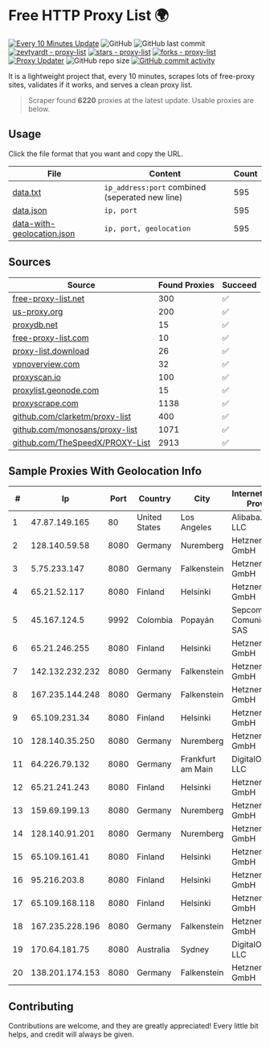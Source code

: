 
# Free HTTP Proxy List 🌍

[![Every 10 Minutes Update](https://github.com/mertguvencli/http-proxy-list/actions/workflows/main.yml/badge.svg?branch=main)](https://github.com/mertguvencli/http-proxy-list/actions/workflows/main.yml)
![GitHub](https://img.shields.io/github/license/mertguvencli/http-proxy-list)
![GitHub last commit](https://img.shields.io/github/last-commit/mertguvencli/http-proxy-list)
[![zevtyardt - proxy-list](https://img.shields.io/static/v1?label=zevtyardt&message=proxy-list&color=blue&logo=github)](https://github.com/zevtyardt/proxy-list "Go to GitHub repo")
[![stars - proxy-list](https://img.shields.io/github/stars/zevtyardt/proxy-list?style=social)](https://github.com/zevtyardt/proxy-list)
[![forks - proxy-list](https://img.shields.io/github/forks/zevtyardt/proxy-list?style=social)](https://github.com/zevtyardt/proxy-list)
[![Proxy Updater](https://github.com/zevtyardt/proxy-list/workflows/Proxy%20Updater/badge.svg)](https://github.com/zevtyardt/proxy-list/actions?query=workflow:"Proxy+Updater")
![GitHub repo size](https://img.shields.io/github/repo-size/zevtyardt/proxy-list)
[![GitHub commit activity](https://img.shields.io/github/commit-activity/m/zevtyardt/proxy-list?logo=commits)](https://github.com/zevtyardt/proxy-list/commits/main)

It is a lightweight project that, every 10 minutes, scrapes lots of free-proxy sites, validates if it works, and serves a clean proxy list.

> Scraper found **6220** proxies at the latest update. Usable proxies are below.

## Usage

Click the file format that you want and copy the URL.

|File|Content|Count|
|----|-------|-----|
|[data.txt](https://raw.githubusercontent.com/mertguvencli/http-proxy-list/main/proxy-list/data.txt)|`ip_address:port` combined (seperated new line)|595|
|[data.json](https://raw.githubusercontent.com/mertguvencli/http-proxy-list/main/proxy-list/data.json)|`ip, port`|595|
|[data-with-geolocation.json](https://raw.githubusercontent.com/mertguvencli/http-proxy-list/main/proxy-list/data-with-geolocation.json)|`ip, port, geolocation`|595|

## Sources

|Source|Found Proxies|Succeed|
|------|-------------|-------|
|[free-proxy-list.net](https://free-proxy-list.net)|300|✅|
|[us-proxy.org](https://www.us-proxy.org)|200|✅|
|[proxydb.net](http://proxydb.net)|15|✅|
|[free-proxy-list.com](https://free-proxy-list.com/?page=&port=&type%5B%5D=http&type%5B%5D=https&up_time=0&search=Search)|10|✅|
|[proxy-list.download](https://www.proxy-list.download/HTTP)|26|✅|
|[vpnoverview.com](https://vpnoverview.com/privacy/anonymous-browsing/free-proxy-servers)|32|✅|
|[proxyscan.io](https://www.proxyscan.io)|100|✅|
|[proxylist.geonode.com](https://proxylist.geonode.com/api/proxy-list?limit=300&page=1&sort_by=lastChecked&sort_type=desc&protocols=http,https)|15|✅|
|[proxyscrape.com](https://api.proxyscrape.com/v2/?request=displayproxies&protocol=http&timeout=10000&country=all&ssl=all&anonymity=all)|1138|✅|
|[github.com/clarketm/proxy-list](https://raw.githubusercontent.com/clarketm/proxy-list/master/proxy-list-raw.txt)|400|✅|
|[github.com/monosans/proxy-list](https://raw.githubusercontent.com/monosans/proxy-list/main/proxies/http.txt)|1071|✅|
|[github.com/TheSpeedX/PROXY-List](https://raw.githubusercontent.com/TheSpeedX/PROXY-List/master/http.txt)|2913|✅|


## Sample Proxies With Geolocation Info

|#|Ip|Port|Country|City|Internet Service Provider|
|-|--|----|-------|----|-------------------------|
|1|47.87.149.165|80|United States|Los Angeles|Alibaba.com LLC|
|2|128.140.59.58|8080|Germany|Nuremberg|Hetzner Online GmbH|
|3|5.75.233.147|8080|Germany|Falkenstein|Hetzner Online GmbH|
|4|65.21.52.117|8080|Finland|Helsinki|Hetzner Online GmbH|
|5|45.167.124.5|9992|Colombia|Popayán|Sepcom Comunicaciones SAS|
|6|65.21.246.255|8080|Finland|Helsinki|Hetzner Online GmbH|
|7|142.132.232.232|8080|Germany|Falkenstein|Hetzner Online GmbH|
|8|167.235.144.248|8080|Germany|Falkenstein|Hetzner Online GmbH|
|9|65.109.231.34|8080|Finland|Helsinki|Hetzner Online GmbH|
|10|128.140.35.250|8080|Germany|Nuremberg|Hetzner Online GmbH|
|11|64.226.79.132|8080|Germany|Frankfurt am Main|DigitalOcean, LLC|
|12|65.21.241.243|8080|Finland|Helsinki|Hetzner Online GmbH|
|13|159.69.199.13|8080|Germany|Nuremberg|Hetzner Online GmbH|
|14|128.140.91.201|8080|Germany|Nuremberg|Hetzner Online GmbH|
|15|65.109.161.41|8080|Finland|Helsinki|Hetzner Online GmbH|
|16|95.216.203.8|8080|Finland|Helsinki|Hetzner Online GmbH|
|17|65.109.168.118|8080|Finland|Helsinki|Hetzner Online GmbH|
|18|167.235.228.196|8080|Germany|Falkenstein|Hetzner Online GmbH|
|19|170.64.181.75|8080|Australia|Sydney|DigitalOcean, LLC|
|20|138.201.174.153|8080|Germany|Falkenstein|Hetzner Online GmbH|



## Contributing

Contributions are welcome, and they are greatly appreciated! Every
little bit helps, and credit will always be given.

